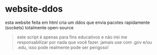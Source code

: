 # website-ddos
esta website feita em html cria um ddos que envia pacotes rapidamente (sockets) totalmente open-source

> este script é apenas para fins educativos e não irei me responsabilizar por nada que você fazer.
> jamais use com .gov e/ou .edu, isso pode realmente pode ser perigoso!
